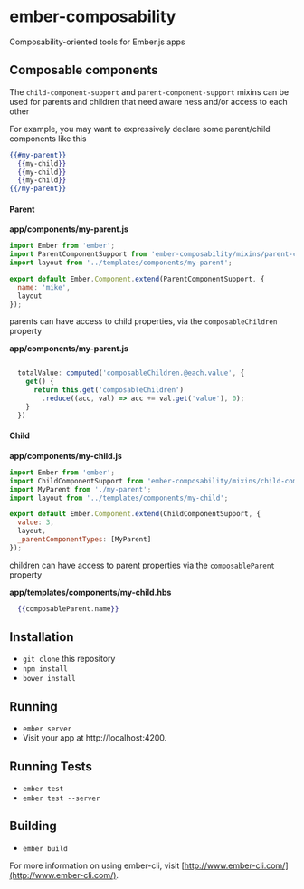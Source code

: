# ember-composability

Composability-oriented tools for Ember.js apps

## Composable components

The `child-component-support` and `parent-component-support` mixins can be used for parents and children that need aware ness and/or access to each other

For example, you may want to expressively declare some parent/child components like this

````handlebars
{{#my-parent}}
  {{my-child}}
  {{my-child}}
  {{my-child}}
{{/my-parent}}

````

#### Parent

**app/components/my-parent.js**

````js
import Ember from 'ember';
import ParentComponentSupport from 'ember-composability/mixins/parent-component-support';
import layout from '../templates/components/my-parent';

export default Ember.Component.extend(ParentComponentSupport, {
  name: 'mike',
  layout
});

````

parents can have access to child properties, via the `composableChildren` property

**app/components/my-parent.js**

```javascript

  totalValue: computed('composableChildren.@each.value', {
    get() {
      return this.get('composableChildren')
        .reduce((acc, val) => acc += val.get('value'), 0);
    }
  })

```

#### Child

**app/components/my-child.js**

````js
import Ember from 'ember';
import ChildComponentSupport from 'ember-composability/mixins/child-component-support';
import MyParent from './my-parent';
import layout from '../templates/components/my-child';

export default Ember.Component.extend(ChildComponentSupport, {
  value: 3,
  layout,
  _parentComponentTypes: [MyParent]
});

````

children can have access to parent properties via the `composableParent` property

**app/templates/components/my-child.hbs**

```handlebars
  {{composableParent.name}}

```


## Installation

* `git clone` this repository
* `npm install`
* `bower install`

## Running

* `ember server`
* Visit your app at http://localhost:4200.

## Running Tests

* `ember test`
* `ember test --server`

## Building

* `ember build`

For more information on using ember-cli, visit [http://www.ember-cli.com/](http://www.ember-cli.com/).
